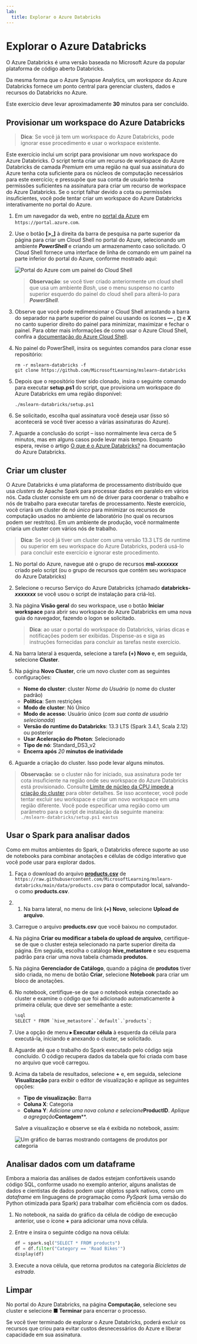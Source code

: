 ```yaml
---
lab:
  title: Explorar o Azure Databricks
---
```


# Explorar o Azure Databricks

O Azure Databricks é uma versão baseada no Microsoft Azure da popular plataforma de código aberto Databricks.

Da mesma forma que o Azure Synapse Analytics, um *workspace* do Azure Databricks fornece um ponto central para gerenciar clusters, dados e recursos do Databricks no Azure.

Este exercício deve levar aproximadamente **30** minutos para ser concluído.

## Provisionar um workspace do Azure Databricks

> **Dica**: Se você já tem um workspace do Azure Databricks, pode ignorar esse procedimento e usar o workspace existente.

Este exercício inclui um script para provisionar um novo workspace do Azure Databricks. O script tenta criar um recurso de workspace do Azure Databricks de camada *Premium* em uma região na qual sua assinatura do Azure tenha cota suficiente para os núcleos de computação necessários para este exercício; e pressupõe que sua conta de usuário tenha permissões suficientes na assinatura para criar um recurso de workspace do Azure Databricks. Se o script falhar devido a cota ou permissões insuficientes, você pode tentar criar um workspace do Azure Databricks interativamente no portal do Azure.

1. Em um navegador da web, entre no [portal da Azure](https://portal.azure.com) em `https://portal.azure.com`.
2. Use o botão **[\>_]** à direita da barra de pesquisa na parte superior da página para criar um Cloud Shell no portal do Azure, selecionando um ambiente ***PowerShell*** e criando um armazenamento caso solicitado. O Cloud Shell fornece uma interface de linha de comando em um painel na parte inferior do portal do Azure, conforme mostrado aqui:

    ![Portal do Azure com um painel do Cloud Shell](./images/cloud-shell.png)

    > **Observação**: se você tiver criado anteriormente um cloud shell que usa um ambiente *Bash*, use o menu suspenso no canto superior esquerdo do painel do cloud shell para alterá-lo para ***PowerShell***.

3. Observe que você pode redimensionar o Cloud Shell arrastando a barra do separador na parte superior do painel ou usando os ícones **&#8212;** , **&#9723;** e **X** no canto superior direito do painel para minimizar, maximizar e fechar o painel. Para obter mais informações de como usar o Azure Cloud Shell, confira a [documentação do Azure Cloud Shell](https://docs.microsoft.com/azure/cloud-shell/overview).

4. No painel do PowerShell, insira os seguintes comandos para clonar esse repositório:

    ```
    rm -r mslearn-databricks -f
    git clone https://github.com/MicrosoftLearning/mslearn-databricks
    ```

5. Depois que o repositório tiver sido clonado, insira o seguinte comando para executar **setup.ps1** do script, que provisiona um workspace do Azure Databricks em uma região disponível:

    ```
    ./mslearn-databricks/setup.ps1
    ```

6. Se solicitado, escolha qual assinatura você deseja usar (isso só acontecerá se você tiver acesso a várias assinaturas do Azure).
7. Aguarde a conclusão do script – isso normalmente leva cerca de 5 minutos, mas em alguns casos pode levar mais tempo. Enquanto espera, revise o artigo [O que é o Azure Databricks?](https://learn.microsoft.com/azure/databricks/introduction/) na documentação do Azure Databricks.

## Criar um cluster

O Azure Databricks é uma plataforma de processamento distribuído que usa *clusters* do Apache Spark para processar dados em paralelo em vários nós. Cada cluster consiste em um nó de driver para coordenar o trabalho e nós de trabalho para executar tarefas de processamento. Neste exercício, você criará um cluster de *nó único* para minimizar os recursos de computação usados no ambiente de laboratório (no qual os recursos podem ser restritos). Em um ambiente de produção, você normalmente criaria um cluster com vários nós de trabalho.

> **Dica**: Se você já tiver um cluster com uma versão 13.3 LTS de runtime ou superior em seu workspace do Azure Databricks, poderá usá-lo para concluir este exercício e ignorar este procedimento.

1. No portal do Azure, navegue até o grupo de recursos **msl-*xxxxxxx*** criado pelo script (ou o grupo de recursos que contém seu workspace do Azure Databricks)
1. Selecione o recurso Serviço do Azure Databricks (chamado **databricks-*xxxxxxx*** se você usou o script de instalação para criá-lo).
1. Na página **Visão geral** do seu workspace, use o botão **Iniciar workspace** para abrir seu workspace do Azure Databricks em uma nova guia do navegador, fazendo o logon se solicitado.

    > **Dica**: ao usar o portal do workspace do Databricks, várias dicas e notificações podem ser exibidas. Dispense-as e siga as instruções fornecidas para concluir as tarefas neste exercício.

1. Na barra lateral à esquerda, selecione a tarefa **(+) Novo** e, em seguida, selecione **Cluster**.
1. Na página **Novo Cluster**, crie um novo cluster com as seguintes configurações:
    - **Nome do cluster**: cluster *Nome do Usuário* (o nome do cluster padrão)
    - **Política**: Sem restrições
    - **Modo de cluster**: Nó Único
    - **Modo de acesso**: Usuário único (*com sua conta de usuário selecionada*)
    - **Versão do runtime do Databricks**: 13.3 LTS (Spark 3.4.1, Scala 2.12) ou posterior
    - **Usar Aceleração do Photon**: Selecionado
    - **Tipo de nó**: Standard_DS3_v2
    - **Encerra após** *20* **minutos de inatividade**

1. Aguarde a criação do cluster. Isso pode levar alguns minutos.

> **Observação**: se o cluster não for iniciado, sua assinatura pode ter cota insuficiente na região onde seu workspace do Azure Databricks está provisionado. Consulte [Limite de núcleo da CPU impede a criação do cluster](https://docs.microsoft.com/azure/databricks/kb/clusters/azure-core-limit) para obter detalhes. Se isso acontecer, você pode tentar excluir seu workspace e criar um novo workspace em uma região diferente. Você pode especificar uma região como um parâmetro para o script de instalação da seguinte maneira: `./mslearn-databricks/setup.ps1 eastus`

## Usar o Spark para analisar dados

Como em muitos ambientes do Spark, o Databricks oferece suporte ao uso de notebooks para combinar anotações e células de código interativo que você pode usar para explorar dados.

1. Faça o download do arquivo [**products.csv**](https://raw.githubusercontent.com/MicrosoftLearning/mslearn-databricks/main/data/products.csv) de `https://raw.githubusercontent.com/MicrosoftLearning/mslearn-databricks/main/data/products.csv` para o computador local, salvando-o como **products.csv**.
1. 1. Na barra lateral, no menu de link **(+) Novo**, selecione **Upload de arquivo**.
1. Carregue o arquivo **products.csv** que você baixou no computador.
1. Na página **Criar ou modificar a tabela do upload de arquivo**, certifique-se de que o cluster esteja selecionado na parte superior direita da página. Em seguida, escolha o catálogo **hive_metastore** e seu esquema padrão para criar uma nova tabela chamada **produtos**.
1. Na página **Gerenciador de Catálogo**, quando a página de **produtos** tiver sido criada, no menu de botão **Criar**, selecione **Notebook** para criar um bloco de anotações.
1. No notebook, certifique-se de que o notebook esteja conectado ao cluster e examine o código que foi adicionado automaticamente à primeira célula; que deve ser semelhante a este:

    ```python
    %sql
    SELECT * FROM `hive_metastore`.`default`.`products`;
    ```

1. Use a opção de menu **&#9656; Executar célula** à esquerda da célula para executá-la, iniciando e anexando o cluster, se solicitado.
1. Aguarde até que o trabalho do Spark executado pelo código seja concluído. O código recupera dados da tabela que foi criada com base no arquivo que você carregou.
1. Acima da tabela de resultados, selecione **+** e, em seguida, selecione **Visualização** para exibir o editor de visualização e aplique as seguintes opções:
    - **Tipo de visualização**: Barra
    - **Coluna X**: Categoria
    - **Coluna Y**: *Adicione uma nova coluna e selecione***ProductID**. *Aplique a agregação***Contagem****.

    Salve a visualização e observe se ela é exibida no notebook, assim:

    ![Um gráfico de barras mostrando contagens de produtos por categoria](./images/databricks-chart.png)

## Analisar dados com um dataframe

Embora a maioria das análises de dados estejam confortáveis usando código SQL, conforme usado no exemplo anterior, alguns analistas de dados e cientistas de dados podem usar objetos spark nativos, como um *dataframe* em linguagens de programação como *PySpark* (uma versão do Python otimizada para Spark) para trabalhar com eficiência com os dados.

1. No notebook, na saída do gráfico da célula de código de execução anterior, use o ícone **+** para adicionar uma nova célula.
1. Entre e insira o seguinte código na nova célula:

    ```python
    df = spark.sql("SELECT * FROM products")
    df = df.filter("Category == 'Road Bikes'")
    display(df)
    ```

1. Execute a nova célula, que retorna produtos na categoria *Bicicletas de estrada*.

## Limpar

No portal do Azure Databricks, na página **Computação**, selecione seu cluster e selecione **&#9632; Terminar** para encerrar o processo.

Se você tiver terminado de explorar o Azure Databricks, poderá excluir os recursos que criou para evitar custos desnecessários do Azure e liberar capacidade em sua assinatura.
